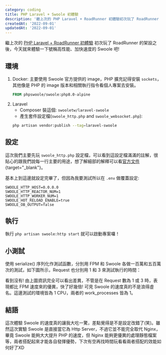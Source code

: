```yaml
---
category: coding
title: PHP Laravel + Swoole 初體驗
description: '繼上次的 PHP Laravel + RoadRunner 初體驗初次玩了 RoadRunner 的架設之後，今天就來體驗一下'
createdAt: '2022-09-01'
updatedAt: '2022-09-01'
---
```


繼上次的 [PHP Laravel + RoadRunner 初體驗](https://wangchristine.github.io/article/coding/php-laravel-roadrunner-first-experience) 初次玩了 RoadRunner 的架設之後，今天就來體驗一下號稱高性能、加快速度的 Swoole 吧!

## 環境

1. Docker: 主要使用 Swoole 官方提供的 image，PHP 擴充記得安裝 `sockets`，其他像是 PHP 的 image 版本和相關執行指令看個人專案去安裝。
    ```dockerfile
    FROM phpswoole/swoole:php8.0-alpine
    ```
2. Laravel
   * Composer 裝這個: `swooletw/laravel-swoole`
   * 產生套件設定檔(`swoole_http.php` and `swoole_websocket.php`):
    ```sh
    php artisan vendor:publish --tag=laravel-swoole
    ```

## 設定

這次我們主要先玩 `swoole_http.php` 設定檔，可以看到這設定檔滿滿的註解，很貼心的跟我們說每一行主要的用途，想了解細部的解釋可以看[官方文件](https://github.com/swooletw/laravel-swoole/wiki/5.-Configuration){target="_blank"}。

基本上到這邊就設定完畢了，但因為我要測試所以在 `.env` 做覆蓋設定:
```
SWOOLE_HTTP_HOST=0.0.0.0
SWOOLE_HTTP_REACTOR_NUM=1
SWOOLE_HTTP_WORKER_NUM=1
SWOOLE_HOT_RELOAD_ENABLE=true
SWOOLE_OB_OUTPUT=false
```

## 執行
執行 `php artisan swoole:http start` 就可以啟動專案囉！

## 小測試
使用 serialize() 序列化作測試函數，分別用 FPM 和 Swoole 各做一百萬和五百萬次的測試，如下圖所示，Request 也分別用 1 和 3 來測試執行的時間：

<markdown-img src="articles/php-laravel-swoole-first-experience-1.png"></markdown-img>

看到沒有! 由上圖資訊完全可以看出差異，不管是在 Request 數為 1 或 3 時，表現都比 FPM 速度來的優異，快了好幾倍! 可見 Swoole 的速度真的不是浪得虛名。這邊測試的環境皆為 1 CPU，兩者的 work_processes 皆為 1。

## 結語
這次體驗 Swoole 的速度真的讓我大吃一驚，差點覺得是不是設定改錯了(笑)。雖然這次實驗 Swoole 是直接當它為 Http Server，不過它並不能完全取代 Nginx，畢竟 Swoole 能夠大大提升 PHP 的速度，但 Nginx 能夠更優異的處理靜態檔案等，兩者搭配起來才能各自發揮優勢，下次有空再找時間玩看看兩者搭配的效能如何好了XD
